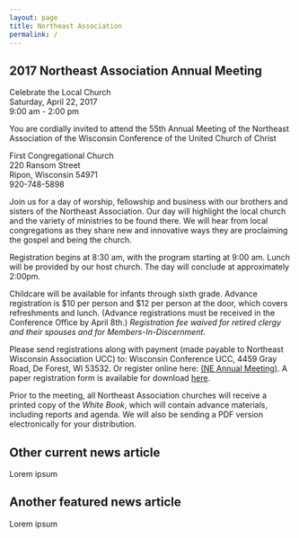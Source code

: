 ```yaml
---
layout: page
title: Northeast Association
permalink: /
---
```


## 2017 Northeast Association Annual Meeting

Celebrate the Local Church  
Saturday, April 22, 2017  
9:00 am - 2:00 pm
 
You are cordially invited to attend the 55th Annual Meeting 
of the Northeast Association of the 
Wisconsin Conference of the United Church of Christ

First Congregational Church  
220 Ransom Street  
Ripon, Wisconsin 54971  
920-748-5898
 
Join us for a day of worship, fellowship and business with our brothers and sisters of the Northeast Association. Our day will highlight the local church and the variety of ministries to be found there. We will hear from local congregations as they share new and innovative ways they are proclaiming the gospel and being the church. 
 
Registration begins at 8:30 am, with the program starting at 9:00 am.  Lunch will be provided by our host church. The day will conclude at approximately 2:00pm.

Childcare will be available for infants through sixth grade.  Advance registration is $10 per person and $12 per person at the door, which covers refreshments and lunch. \(Advance registrations must be received in the Conference Office by April 8th.\) _Registration fee waived for retired clergy and their spouses and for Members-In-Discernment_.

Please send registrations along with payment (made payable to Northeast Wisconsin Association UCC) to: Wisconsin Conference UCC, 4459 Gray Road, De Forest, WI  53532. Or register online here: [\(NE Annual Meeting\)](https://secure.accessacs.com/access/eventlogin.aspx?id=08vfrUNL/1DvCq2gb+7yIw==&site=150433&ReturnUrl=events%2fwz_people.aspx&ChurchID=4251&EventID=130635&sn=150433). A paper registration form is available for download [here](http://files.constantcontact.com/4fc4c9cb001/f8c1840e-acf7-4dbb-b42c-5ac9847ae8aa.pdf).

Prior to the meeting, all Northeast Association churches will receive a printed copy of the _White Book_, which will contain advance materials, including reports and agenda. We will also be sending a PDF version electronically for your distribution.

## Other current news article

Lorem ipsum

## Another featured news article

Lorem ipsum
